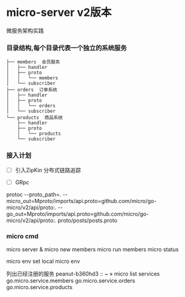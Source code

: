 # micro-server v2版本
微服务架构实践

### 目录结构,每个目录代表一个独立的系统服务

```
├── members  会员服务
│   ├── handler
│   ├── proto
│   │   └── members
│   └── subscriber
├── orders  订单系统
│   ├── handler
│   ├── proto
│   │   └── orders
│   └── subscriber
└── products  商品系统
    ├── handler
    ├── proto
    │   └── products
    └── subscriber

```

### 接入计划
- [ ] 引入ZipKin 分布式链路追踪
- [ ] GRpc


protoc --proto_path=. --micro_out=Mproto/imports/api.proto=github.com/micro/go-micro/v2/api/proto:. --go_out=Mproto/imports/api.proto=github.com/micro/go-micro/v2/api/proto:. proto/posts/posts.proto

### micro cmd
micro server &
micro new members
micro run members
micro status

micro env set local
micro env

列出已经注册的服务
peanut-b360hd3 :: ~ » micro list services
go.micro.service.members
go.micro.service.orders
go.micro.service.products
